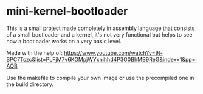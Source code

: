 # mini-kernel-bootloader
This is a small project made completely in assembly language that consists of a small bootloader and a kernel, it's not very functional but helps to see how a bootloader works on a very basic level.

Made with the help of: https://www.youtube.com/watch?v=9t-SPC7Tczc&list=PLFjM7v6KGMpjWYxnihhd4P3G0BhMB9ReG&index=1&pp=iAQB

Use the makefile to compile your own image or use the precompiled one in the build directory.

